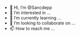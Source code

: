 - 👋 Hi, I’m @Sancdepp
- 👀 I’m interested in ...
- 🌱 I’m currently learning ...
- 💞️ I’m looking to collaborate on ...
- 📫 How to reach me ...

<!---
Sancdepp/Sancdepp is a ✨ special ✨ repository because its `README.md` (this file) appears on your GitHub profile.
You can click the Preview link to take a look at your changes.
--->
